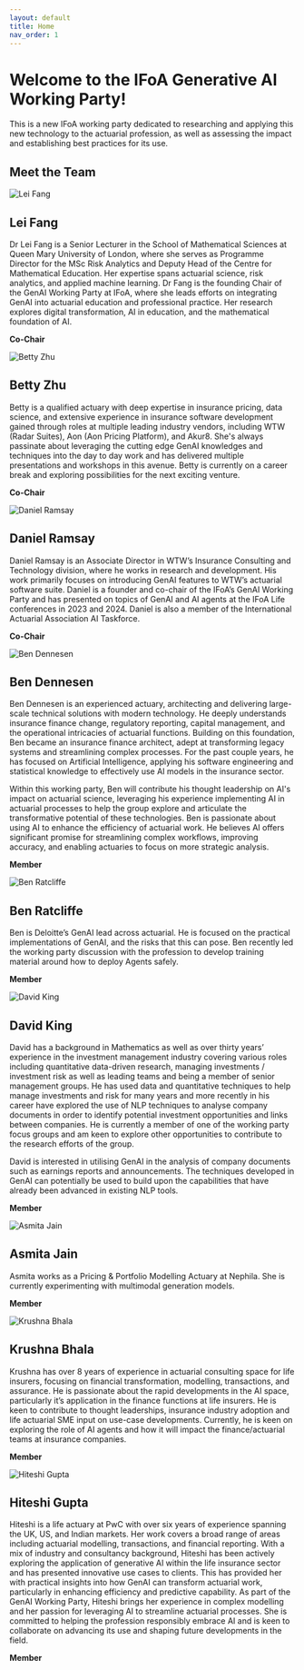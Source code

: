 ```yaml
---
layout: default
title: Home
nav_order: 1
---
```


# Welcome to the IFoA Generative AI Working Party!

This is a new IFoA working party dedicated to researching and applying this new technology to the actuarial profession, as well as assessing the impact and establishing best practices for its use.

## Meet the Team

<div class="team-grid">
  <div class="team-member">
    <img src="https://github.com/IFoA-GenAI-WP/work/blob/main/assets/images/LeiFangPhoto.jpg" alt="Lei Fang">
    <h2>Lei Fang</h2>
    <p>Dr Lei Fang is a Senior Lecturer in the School of Mathematical Sciences at Queen Mary University of London, where she serves as Programme Director for the MSc Risk Analytics and Deputy Head of the Centre for Mathematical Education. Her expertise spans actuarial science, risk analytics, and applied machine learning. Dr Fang is the founding Chair of the GenAI Working Party at IFoA, where she leads efforts on integrating GenAI into actuarial education and professional practice. Her research explores digital transformation, AI in education, and the mathematical foundation of AI.
  </p>
    <p><strong>Co-Chair</strong></p>
  </div>
  <div class="team-member">
    <img src="https://github.com/IFoA-GenAI-WP/work/blob/main/assets/images/betty-linkedin.jpeg" alt="Betty Zhu">
    <h2>Betty Zhu</h2>
    <p>Betty is a qualified actuary with deep expertise in insurance pricing, data science, and extensive experience in insurance software development gained through roles at multiple leading industry vendors, including WTW (Radar Suites), Aon (Aon Pricing Platform), and Akur8. She's always passinate about leveraging the cutting edge GenAI knowledges and techniques into the day to day work and has delivered multiple presentations and workshops in this avenue. Betty is currently on a career break and exploring possibilities for the next exciting venture.</p>
    <p><strong>Co-Chair</strong></p>
  </div>
  <div class="team-member">
    <img src="https://github.com/IFoA-GenAI-WP/work/blob/main/assets/images/daniel-linkedin.jpeg" alt="Daniel Ramsay">
    <h2>Daniel Ramsay</h2>
    <p>Daniel Ramsay is an Associate Director in WTW’s Insurance Consulting and Technology division, where he works in research and development. His work primarily focuses on introducing GenAI features to WTW’s actuarial software suite. Daniel is a founder and co-chair of the IFoA’s GenAI Working Party and has presented on topics of GenAI and AI agents at the IFoA Life conferences in 2023 and 2024. Daniel is also a member of the International Actuarial Association AI Taskforce.</p>
    <p><strong>Co-Chair</strong></p>
  </div>
  <div class="team-member">
  <img src="https://github.com/IFoA-GenAI-WP/work/blob/main/assets/images/ben dennesen.jpeg" alt="Ben Dennesen">
  <h2>Ben Dennesen</h2>
  <p>Ben Dennesen is an experienced actuary, architecting and delivering large-scale technical solutions with modern technology. He deeply understands insurance finance change, regulatory reporting, capital management, and the operational intricacies of actuarial functions. Building on this foundation, Ben became an insurance finance architect, adept at transforming legacy systems and streamlining complex processes. For the past couple years, he has focused on Artificial Intelligence, applying his software engineering and statistical knowledge to effectively use AI models in the insurance sector.
  
  Within this working party, Ben will contribute his thought leadership on AI's impact on actuarial science, leveraging his experience implementing AI in actuarial processes to help the group explore and articulate the transformative potential of these technologies. Ben is passionate about using AI to enhance the efficiency of actuarial work. He believes AI offers significant promise for streamlining complex workflows, improving accuracy, and enabling actuaries to focus on more strategic analysis.</p>
  <p><strong>Member</strong></p>
</div>
<div class="team-member">
  <img src="https://github.com/IFoA-GenAI-WP/work/blob/main/assets/images/Ben Ratcliffe.jpg" alt="Ben Ratcliffe">
  <h2>Ben Ratcliffe</h2>
  <p>Ben is Deloitte’s GenAI lead across actuarial. He is focused on the practical implementations of GenAI, and the risks that this can pose. Ben recently led the working party discussion with the profession to develop training material around how to deploy Agents safely.</p>
  <p><strong>Member</strong></p>
</div>
<div class="team-member">
  <img src="https://github.com/IFoA-GenAI-WP/work/blob/main/assets/images/david king.jpeg" alt="David King">
  <h2>David King</h2>
  <p>David has a background in Mathematics as well as over thirty years’ experience in the investment management industry covering various roles including quantitative data-driven research, managing investments / investment risk as well as leading teams and being a member of senior management groups. He has used data and quantitative techniques to help manage investments and risk for many years and more recently in his career have explored the use of NLP techniques to analyse company documents in order to identify potential investment opportunities and links between companies. He is currently a member of one of the working party focus groups and am keen to explore other opportunities to contribute to the research efforts of the group.
  
  David is  interested in utilising GenAI in the analysis of company documents such as earnings reports and announcements. The techniques developed in GenAI can potentially be used to build upon the capabilities that have already been advanced in existing NLP tools.</p>
  <p><strong>Member</strong></p>
</div>
<div class="team-member">
  <img src="https://github.com/IFoA-GenAI-WP/work/blob/main/assets/images/asmita-linkedin.jpeg" alt="Asmita Jain">
  <h2>Asmita Jain</h2>
  <p>Asmita works as a Pricing & Portfolio Modelling Actuary at Nephila. She is currently experimenting with multimodal generation models.</p>
  <p><strong>Member</strong></p>
</div>
<div class="team-member">
  <img src="https://github.com/IFoA-GenAI-WP/work/blob/main/assets/images/Krushna.jpg" alt="Krushna Bhala">
  <h2>Krushna Bhala</h2>
  <p>Krushna has over 8 years of experience in actuarial consulting space for life insurers, focusing on financial transformation, modelling, transactions, and assurance. He is passionate about the rapid developments in the AI space, particularly it’s application in the finance functions at life insurers. He is keen to contribute to thought leaderships, insurance industry adoption and life actuarial SME input on use-case developments. Currently, he is keen on exploring the role of AI agents and how it will impact the finance/actuarial teams at insurance companies.</p>
  <p><strong>Member</strong></p>
</div>
<div class="team-member">
  <img src="https://github.com/IFoA-GenAI-WP/work/blob/main/assets/images/Hiteshi.jpg" alt="Hiteshi Gupta">
  <h2>Hiteshi Gupta</h2>
  <p>Hiteshi is a life actuary at PwC with over six years of experience spanning the UK, US, and Indian markets. Her work covers a broad range of areas including actuarial modelling, transactions, and financial reporting.
With a mix of industry and consultancy background, Hiteshi has been actively exploring the application of generative AI within the life insurance sector and has presented innovative use cases to clients. This has provided her with practical insights into how GenAI can transform actuarial work, particularly in enhancing efficiency and predictive capability. As part of the GenAI Working Party, Hiteshi brings her experience in complex modelling and her passion for leveraging AI to streamline actuarial processes. She is committed to helping the profession responsibly embrace AI and is keen to collaborate on advancing its use and shaping future developments in the field.</p>
  <p><strong>Member</strong></p>
</div>
